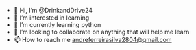 - 👋 Hi, I’m @DrinkandDrive24
- 👀 I’m interested in learning
- 🌱 I’m currently learning python
- 💞️ I’m looking to collaborate on anything that will help me learn
- 📫 How to reach me andreferreirasilva2804@gmail.com

<!---
DrinkandDrive24/DrinkandDrive24 is a ✨ special ✨ repository because its `README.md` (this file) appears on your GitHub profile.
You can click the Preview link to take a look at your changes.
--->
